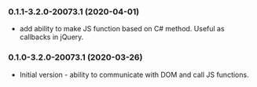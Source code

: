 ### 0.1.1-3.2.0-20073.1 (2020-04-01)  
* add ability to make JS function based on C# method. Useful as callbacks in jQuery.

### 0.1.0-3.2.0-20073.1 (2020-03-26)  
* Initial version - ability to communicate with DOM and call JS functions.
